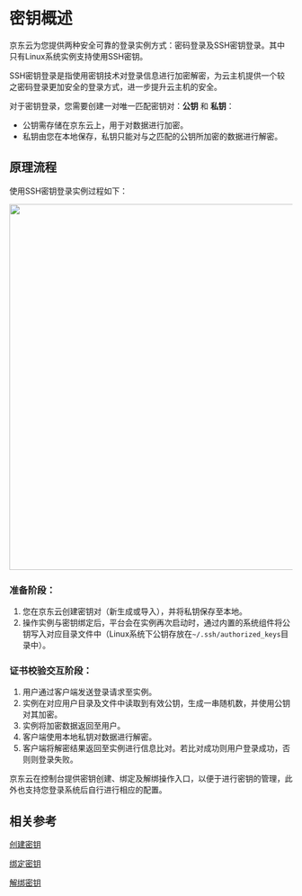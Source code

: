# 密钥概述
京东云为您提供两种安全可靠的登录实例方式：密码登录及SSH密钥登录。其中只有Linux系统实例支持使用SSH密钥。

SSH密钥登录是指使用密钥技术对登录信息进行加密解密，为云主机提供一个较之密码登录更加安全的登录方式，进一步提升云主机的安全。

对于密钥登录，您需要创建一对唯一匹配密钥对：**公钥** 和 **私钥**：

* 公钥需存储在京东云上，用于对数据进行加密。
* 私钥由您在本地保存，私钥只能对与之匹配的公钥所加密的数据进行解密。

## 原理流程
使用SSH密钥登录实例过程如下：

<div align="center"><img src="https://img1.jcloudcs.com/cn/image/vm/Operation-Guide-keypair-overview1.png" width="650"></div>

### 准备阶段：
1. 您在京东云创建密钥对（新生成或导入），并将私钥保存至本地。
2. 操作实例与密钥绑定后，平台会在实例再次启动时，通过内置的系统组件将公钥写入对应目录文件中（Linux系统下公钥存放在`~/.ssh/authorized_keys`目录中）。

### 证书校验交互阶段：

1. 用户通过客户端发送登录请求至实例。
2. 实例在对应用户目录及文件中读取到有效公钥，生成一串随机数，并使用公钥对其加密。
3. 实例将加密数据返回至用户。
4. 客户端使用本地私钥对数据进行解密。
5. 客户端将解密结果返回至实例进行信息比对。若比对成功则用户登录成功，否则则登录失败。

京东云在控制台提供密钥创建、绑定及解绑操作入口，以便于进行密钥的管理，此外也支持您登录系统后自行进行相应的配置。

## 相关参考

[创建密钥](Create-Keypair.md)

[绑定密钥](Bind-Keypair.md)

[解绑密钥](Unbind-Keypair.md)


  [1]: ./images/Operation-Guide-keypair-overview1.png "Operation-Guide-keypair-overview1.png"
